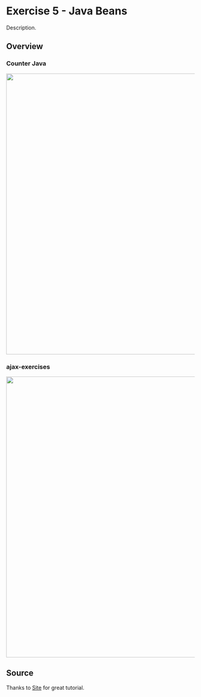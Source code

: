 # Exercise 5 - Java Beans
Description.

## Overview
### Counter Java
<p align='center'>
<img src='https://raw.githubusercontent.com/rizqialfani01/javabeans-progressbar/master/screenshot/' width='750'>
</p>

### ajax-exercises
<p align='center'>
<img src='https://raw.githubusercontent.com/rizqialfani01/javabeans-progressbar/master/screenshot/' width='750'>
</p>

## Source
Thanks to [Site](http://www.url.com) for great tutorial.
